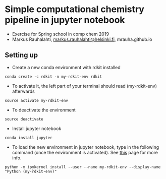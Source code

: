 # Simple computational chemistry pipeline in jupyter notebook

- Exercise for Spring school in comp chem 2019
- Markus Rauhalahti, markus.rauhalahti@helsinki.fi, mrauha.github.io


## Setting up
- Create a new conda environment with rdkit installed

```
conda create -c rdkit -n my-rdkit-env rdkit
```

- To activate it, the left part of your terminal should read (my-rdkit-env) afterwards
```
source activate my-rdkit-env
```

- To deactivate the environment
```
source deactivate
```

- Install jupyter notebook
```
conda install jupyter
```

- To load the new environment in jupyter notebook, type in the following command (once the environment is activated). See [this](https://ipython.readthedocs.io/en/stable/install/kernel_install.html#kernels-for-different-environments) page for more info.
```
python -m ipykernel install --user --name my-rdkit-env --display-name "Python (my-rdkit-env)"
```